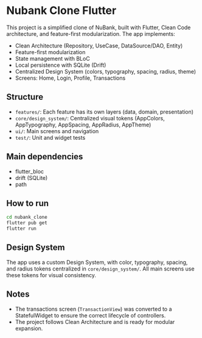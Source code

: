 # Nubank Clone Flutter

This project is a simplified clone of NuBank, built with Flutter, Clean Code architecture, and feature-first modularization. The app implements:
- Clean Architecture (Repository, UseCase, DataSource/DAO, Entity)
- Feature-first modularization
- State management with BLoC
- Local persistence with SQLite (Drift)
- Centralized Design System (colors, typography, spacing, radius, theme)
- Screens: Home, Login, Profile, Transactions

## Structure
- `features/`: Each feature has its own layers (data, domain, presentation)
- `core/design_system/`: Centralized visual tokens (AppColors, AppTypography, AppSpacing, AppRadius, AppTheme)
- `ui/`: Main screens and navigation
- `test/`: Unit and widget tests

## Main dependencies
- flutter_bloc
- drift (SQLite)
- path

## How to run
```sh
cd nubank_clone
flutter pub get
flutter run
```

## Design System
The app uses a custom Design System, with color, typography, spacing, and radius tokens centralized in `core/design_system/`. All main screens use these tokens for visual consistency.

## Notes
- The transactions screen (`TransactionView`) was converted to a StatefulWidget to ensure the correct lifecycle of controllers.
- The project follows Clean Architecture and is ready for modular expansion.
